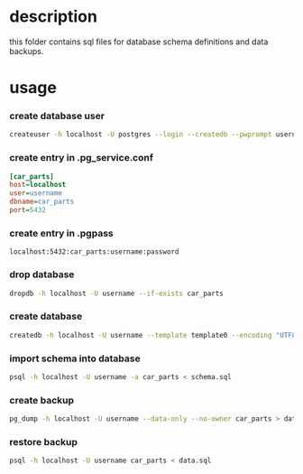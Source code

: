 # description

this folder contains sql files for database schema definitions and data backups.


# usage

### create database user
```bash
createuser -h localhost -U postgres --login --createdb --pwprompt username
```

### create entry in .pg_service.conf
```ini
[car_parts]
host=localhost
user=username
dbname=car_parts
port=5432
```

### create entry in .pgpass
```
localhost:5432:car_parts:username:password
```

### drop database
```bash
dropdb -h localhost -U username --if-exists car_parts
```

### create database
```bash
createdb -h localhost -U username --template template0 --encoding "UTF8" --locale "en_US.UTF-8" car_parts
```

### import schema into database
```bash
psql -h localhost -U username -a car_parts < schema.sql
```

### create backup
```bash
pg_dump -h localhost -U username --data-only --no-owner car_parts > data.sql
```

### restore backup
```bash
psql -h localhost -U username car_parts < data.sql
```
